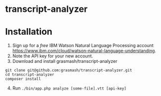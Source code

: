 # transcript-analyzer

# Installation

1. Sign up for a _free_ IBM Watson Natural Language Processing account https://www.ibm.com/cloud/watson-natural-language-understanding.
2. Note the API key for your new account.
3. Download and install grasmash/transcript-analyzer
```
git clone git@github.com:grasmash/transcript-analyzer.git
cd transcript-analyzer
composer install
```
4. Run `./bin/app.php analyze [some-file].vtt [api-key]`
